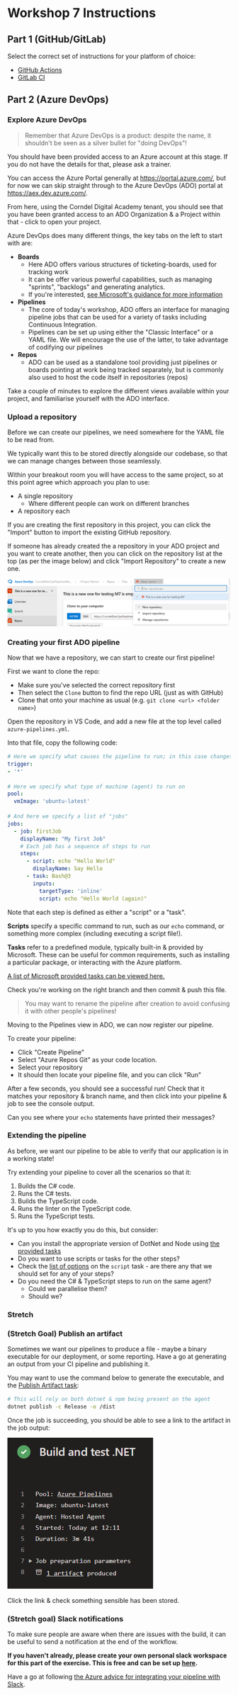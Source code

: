 # Workshop 7 Instructions

## Part 1 (GitHub/GitLab)

Select the correct set of instructions for your platform of choice:

- [GitHub Actions](./github_actions.md)
- [GitLab CI](./gitlab.md)

## Part 2 (Azure DevOps)

### Explore Azure DevOps

> Remember that Azure DevOps is a product: despite the name, it shouldn't be seen as a silver bullet for "doing DevOps"!

You should have been provided access to an Azure account at this stage. If you do not have the details for that, please ask a trainer.

You can access the Azure Portal generally at <https://portal.azure.com/>, but for now we can skip straight through to the Azure DevOps (ADO) portal at <https://aex.dev.azure.com/>.

From here, using the Corndel Digital Academy tenant, you should see that you have been granted access to an ADO Organization & a Project within that - click to open your project.

Azure DevOps does many different things, the key tabs on the left to start with are:

* **Boards**
  * Here ADO offers various structures of ticketing-boards, used for tracking work
  * It can be offer various powerful capabilities, such as managing "sprints", "backlogs" and generating analytics.
  * If you're interested, [see Microsoft's guidance for more information](https://learn.microsoft.com/en-gb/azure/devops/boards/?view=azure-devops)
* **Pipelines**
  * The core of today's workshop, ADO offers an interface for managing pipeline jobs that can be used for a variety of tasks including Continuous Integration.
  * Pipelines can be set up using either the "Classic Interface" or a YAML file. We will encourage the use of the latter, to take advantage of codifying our pipelines
* **Repos**
  * ADO can be used as a standalone tool providing just pipelines or boards pointing at work being tracked separately, but is commonly also used to host the code itself in repositories (repos)

Take a couple of minutes to explore the different views available within your project, and familiarise yourself with the ADO interface.

### Upload a repository

Before we can create our pipelines, we need somewhere for the YAML file to be read from.

We typically want this to be stored directly alongside our codebase, so that we can manage changes between those seamlessly.

Within your breakout room you will have access to the same project, so at this point agree which approach you plan to use:
* A single repository
  * Where different people can work on different branches
* A repository each

If you are creating the first repository in this project, you can click the "Import" button to import the existing GitHub repository.

If someone has already created the a repository in your ADO project and you want to create another, then you can click on the repository list at the top (as per the image below) and click "Import Repository" to create a new one.

![Create repo image](./img/ado-create-repo.png)

### Creating your first ADO pipeline

Now that we have a repository, we can start to create our first pipeline!

First we want to clone the repo:
* Make sure you've selected the correct repository first
* Then select the `Clone` button to find the repo URL (just as with GitHub)
* Clone that onto your machine as usual (e.g. `git clone <url> <folder name>`)

Open the repository in VS Code, and add a new file at the top level called `azure-pipelines.yml`.

Into that file, copy the following code:
```yml
# Here we specify what causes the pipeline to run; in this case changes to any branch
trigger:
- '*'

# Here we specify what type of machine (agent) to run on
pool:
  vmImage: 'ubuntu-latest'

# And here we specify a list of "jobs"
jobs:
  - job: firstJob
    displayName: "My first Job"
    # Each job has a sequence of steps to run
    steps:
      - script: echo "Hello World"
        displayName: Say Hello
      - task: Bash@3
        inputs:
          targetType: 'inline'
          script: echo "Hello World (again)"
```

Note that each step is defined as either a "script" or a "task".

**Scripts** specify a specific command to run, such as our `echo` command, or something more complex (including executing a script file!).

**Tasks** refer to a predefined module, typically built-in & provided by Microsoft. These can be useful for common requirements, such as installing a particular package, or interacting with the Azure platform.

[A list of Microsoft provided tasks can be viewed here.](https://learn.microsoft.com/en-us/azure/devops/pipelines/tasks/reference/?view=azure-pipelines)

Check you're working on the right branch and then commit & push this file.
> You may want to rename the pipeline after creation to avoid confusing it with other people's pipelines!

Moving to the Pipelines view in ADO, we can now register our pipeline.

To create your pipeline:
* Click "Create Pipeline"
* Select "Azure Repos Git" as your code location.
* Select your repository
* It should then locate your pipeline file, and you can click "Run"

After a few seconds, you should see a successful run! Check that it matches your repository & branch name, and then click into your pipeline & job to see the console output.

Can you see where your `echo` statements have printed their messages?

### Extending the pipeline

As before, we want our pipeline to be able to verify that our application is in a working state!

Try extending your pipeline to cover all the scenarios so that it:
1. Builds the C# code.
1. Runs the C# tests.
1. Builds the TypeScript code.
1. Runs the linter on the TypeScript code.
1. Runs the TypeScript tests.

It's up to you how exactly you do this, but consider:
* Can you install the appropriate version of DotNet and Node using [the provided tasks](https://learn.microsoft.com/en-us/azure/devops/pipelines/tasks/reference/?view=azure-pipelines)
* Do you want to use scripts or tasks for the other steps?
* Check the [list of options](https://learn.microsoft.com/en-us/azure/devops/pipelines/yaml-schema/steps-script?view=azure-pipelines) on the `script` task - are there any that we should set for any of your steps?
* Do you need the C# & TypeScript steps to run on the same agent?
  * Could we parallelise them?
  * Should we?

### Stretch

### (Stretch Goal) Publish an artifact

Sometimes we want our pipelines to produce a file - maybe a binary executable for our deployment, or some reporting. Have a go at generating an output from your CI pipeline and publishing it.

You may want to use the command below to generate the executable, and the [Publish Artifact task](https://learn.microsoft.com/en-us/azure/devops/pipelines/tasks/reference/publish-pipeline-artifact-v1?view=azure-pipelines):
```sh
# This will rely on both dotnet & npm being present on the agent 
dotnet publish -c Release -o /dist
```

Once the job is succeeding, you should be able to see a link to the artifact in the job output:

![artifact link in job output](./img/artifact-result.png)

Click the link & check something sensible has been stored.


### (Stretch goal) Slack notifications

To make sure people are aware when there are issues with the build, it can be useful to send a notification at the end of the workflow.

**If you haven't already, please create your own personal slack workspace for this part of the exercise. This is free and can be set up [here](https://slack.com/create).**

Have a go at following [the Azure advice for integrating your pipeline with Slack](https://learn.microsoft.com/en-us/azure/devops/pipelines/integrations/slack?view=azure-devops).



